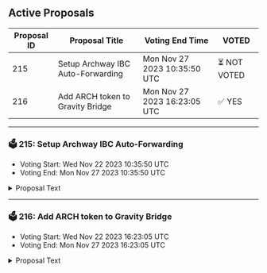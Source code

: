 ## Active Proposals

| Proposal ID | Proposal Title | Voting End Time | VOTED |
|-------------|----------------|-----------------|-------|
| 215 | Setup Archway IBC Auto-Forwarding | Mon Nov 27 2023 10:35:50 UTC | ⏳ NOT VOTED |
| 216 | Add ARCH token to Gravity Bridge | Mon Nov 27 2023 16:23:05 UTC | ✅ YES |

---

### 🗳 215: Setup Archway IBC Auto-Forwarding
- Voting Start: Wed Nov 22 2023 10:35:50 UTC
- Voting End: Mon Nov 27 2023 10:35:50 UTC

<details>
<summary>Proposal Text</summary>
 
This proposal, if accepted, would establish the bech32 address prefix 'archway' as the IBC Auto-Forwarding prefix for `SendToCosmos` transactions. Any `SendToCosmos` transactions whose `CosmosReceiver` field begins with 'archway1' will be automatically forwarded to Archway Network over the IBC channel channel-145. Failed IBC transactions will result in tokens transferred to the equivalent address in the Gravity Bridge chain, requiring user intervention with the same Cosmos private key. When evaluating this proposal, the community should be confident that channel-145 is the official channel leading to the Archway Network, and that is the correct prefix for the Archway account addresses.
</details>

---

### 🗳 216: Add ARCH token to Gravity Bridge
- Voting Start: Wed Nov 22 2023 16:23:05 UTC
- Voting End: Mon Nov 27 2023 16:23:05 UTC

<details>
<summary>Proposal Text</summary>
 
This proposal connects the ARCH token from Archway to the Gravity Bridge. If accepted, it would establish metadata for the IBC denom ibc/E05A4DAEA5681A09067DC213F32464639D18007215C87964EC45FF876B5EE82B. This metadata would then be usable to deploy an ERC20 representation on Ethereum for the ARCH token. Voters should verify that the ibc hash is on channel-145, that this channel matches the forwarding proposal submitted at the same time, and that the denom trace is for the correct token. This can be done using `gravity query ibc-transfer denom-trace ibc/E05A4DAEA5681A09067DC213F32464639D18007215C87964EC45FF876B5EE82B`
</details>
